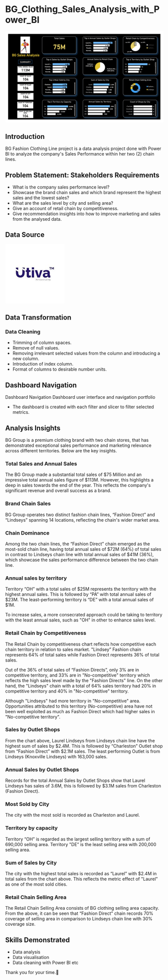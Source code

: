 # BG_Clothing_Sales_Analysis_with_Power_BI
![](BG_Sales_Report.jpg)

## Introduction
BG Fashion Clothing Line project is a data analysis project done with Power BI to analyze the company's Sales Performance within her two (2) chain lines.

## Problem Statement: Stakeholders Requirements

- What is the company sales performance level?
- Showcase the brand chain sales and which brand represent the highest sales and the lowest sales?
- What are the sales level by city and selling area?
- Give an account of retail chain by competitiveness.
- Give recommendation insights into how to improve marketing and sales from the analysed data.

## Data Source
![](utiva.jpg)

## Data Transformation
### Data Cleaning
- Trimming of column spaces.
- Remove of null values.
- Removing irrelevant selected values from the column and introducing a new column.
- Introduction of index column.
- Format of columns to desirable number units.

## Dashboard Navigation
Dashboard Navigation
Dashboard user interface and navigation portfolio
- The dashboard is created with each filter and slicer to filter selected metrics.

## Analysis Insights
BG Group is a premium clothing brand with two chain stores, that has demonstrated exceptional sales performance and marketing relevance across different territories. Below are the key insights.

### Total Sales and Annual Sales
The BG Group made a substantial total sales of $75 Million and an impressive total annual sales figure of $113M. However, this highlights a deep in sales towards the end of the year. This reflects the company's significant revenue and overall success as a brand.

### Brand Chain Sales
BG Group operates two distinct fashion chain lines, “Fashion Direct” and “Lindseys” spanning 14 locations, reflecting the chain's wider market area.

### Chain Dominance
Among the two chain lines, the “Fashion Direct” chain emerged as the most-sold chain line, having total annual sales of $72M (64%) of total sales in contrast to Lindseys chain line with total annual sales of $41M (36%), which showcase the sales performance difference between the two chain line.

### Annual sales by territory
Territory “OH” with a total sales of $25M represents the territory with the highest annual sales. This is followed by “PA” with total annual sales of $23M. The least-performing territory is “DE” with a total annual sales of $1M.

To increase sales, a more consecrated approach could be taking to territory with the least annual sales, such as "OH" in other to enhance sales level.

### Retail Chain by Competitiveness
The Retail Chain by competitiveness chart reflects how competitive each chain territory in relation to sales market. "Lindsey” Fashion chain represents 64% of total sales while Fashion Direct represents 36% of total sales.

Out of the 36% of total sales of “Fashion Directs”, only 3% are in competitive territory, and 33% are in "No-competitive" territory which reflects the high sales level made by the "Fashion Directs" line. On the other hand, the "Lindseys" chain with a total of 64% sales territory had 20% in competitive territory and 40% in "No-competitive" territory.

Although "Lindseys" had more territory in "No-competitive" area. Opportunities attributed to this territory (No-competitive) area have not been well exploited as much as Fashion Direct which had higher sales in "No-competitive territory".

### Sales by Outlet Shops
From the chart above, Laurel Lindseys from Lindseys chain line have the highest sum of sales by $2.4M. This is followed by “Charleston” Outlet shop from “Fashion Direct” with $2.1M sales. The least performing Outlet is from Lindseys (Knoxville Lindseys) with 163,000 sales.

### Annual Sales by Outlet Shops
Records for the total Annual Sales by Outlet Shops show that Laurel Lindseys has sales of 3.6M, this is followed by $3.1M sales from Charleston (Fashion Direct).

### Most Sold by City
The city with the most sold is recorded as Charleston and Laurel.

### Territory by capacity
Territory “OH” is regarded as the largest selling territory with a sum of 690,000 selling area.
Territory "DE” is the least selling area with 200,000 selling area.

### Sum of Sales by City
The city with the highest total sales is recorded as “Laurel” with $2.4M in total sales from the chart above. This reflects the metric effect of "Laurel" as one of the most sold cities.

### Retail Chain Selling Area
The Retail Chain Selling Area consists of BG clothing selling area capacity. From the above, it can be seen that “Fashion Direct” chain records 70% coverage of selling area in comparison to Lindseys chain line with 30% coverage size.

## Skills Demonstrated
- Data analysis
- Data visualisation
- Data cleaning with Power BI etc

Thank you for your time.🤝
